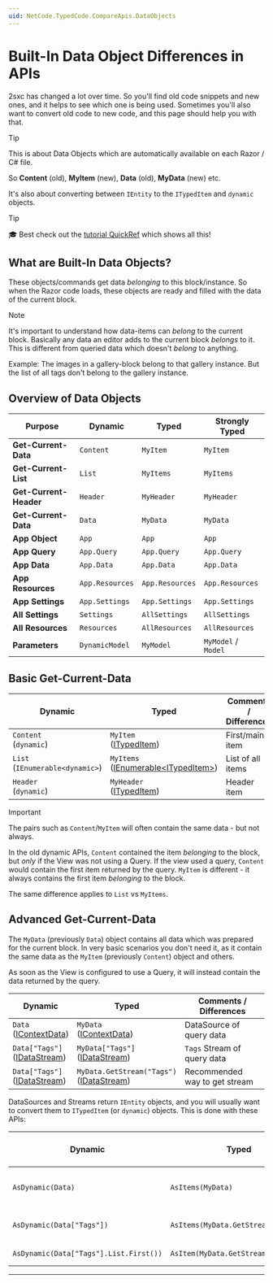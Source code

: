 ```yaml
---
uid: NetCode.TypedCode.CompareApis.DataObjects
---
```


# Built-In Data Object Differences in APIs

2sxc has changed a lot over time.
So you'll find old code snippets and new ones, and it helps to see which one is being used.
Sometimes you'll also want to convert old code to new code, and this page should help you with that.

> [!TIP]
> This is about Data Objects which are automatically available on each Razor / C# file.
>
> So **Content** (old), **MyItem** (new), **Data** (old), **MyData** (new) etc.
>
> It's also about converting between `IEntity` to the `ITypedItem` and `dynamic` objects.


> [!TIP]
> 🎓 Best check out the [tutorial QuickRef](https://go.2sxc.org/quickref) which shows all this!

## What are Built-In Data Objects?

These objects/commands get data _belonging_ to this block/instance.
So when the Razor code loads, these objects are ready and filled with the data of the current block.

> [!NOTE]
> It's important to understand how data-items can _belong_ to the current block.
> Basically any data an editor adds to the current block _belongs_ to it.
> This is different from queried data which doesn't _belong_ to anything.
>
> Example: The images in a gallery-block belong to that gallery instance.
> But the list of all tags don't belong to the gallery instance.

## Overview of Data Objects

| Purpose | Dynamic | Typed | Strongly Typed
| --- | --- | --- | ---
| **Get-Current-Data** | `Content` | `MyItem` | `MyItem`
| **Get-Current-List** | `List` | `MyItems` | `MyItems`
| **Get-Current-Header** | `Header` | `MyHeader` | `MyHeader`
| **Get-Current-Data** | `Data` | `MyData` | `MyData`
| **App Object** | `App` | `App` | `App`
| **App Query** | `App.Query` | `App.Query` | `App.Query`
| **App Data** | `App.Data` | `App.Data` | `App.Data`
| **App Resources** | `App.Resources` | `App.Resources` | `App.Resources`
| **App Settings** | `App.Settings` | `App.Settings` | `App.Settings`
| **All Settings** | `Settings` | `AllSettings` | `AllSettings`
| **All Resources** | `Resources` | `AllResources` | `AllResources`
| **Parameters** | `DynamicModel` | `MyModel` | `MyModel` / `Model`


## Basic Get-Current-Data

| Dynamic | Typed | Comments / Differences
| --- | --- | ---
| `Content` <br> (`dynamic`) | `MyItem` <br> ([ITypedItem]) | First/main item
| `List` <br> (`IEnumerable<dynamic>`) | `MyItems` <br> ([IEnumerable&lt;ITypedItem&gt;]) | List of all items
| `Header` <br> (`dynamic`) | `MyHeader` <br> ([ITypedItem]) | Header item

> [!IMPORTANT]
> The pairs such as `Content`/`MyItem` will often contain the same data - but not always.
>
> In the old dynamic APIs, `Content` contained the item _belonging_ to the block,
> but _only_ if the View was not using a Query.
> If the view used a query, `Content` would contain the first item returned by the query.
> `MyItem` is different - it always contains the first item _belonging_ to the block.
>
> The same difference applies to `List` vs `MyItems`.

## Advanced Get-Current-Data

The `MyData` (previously `Data`) object contains all data which was prepared for the current block.
In very basic scenarios you don't need it, as it contain the same data as the `MyItem` (previously `Content`) object and others.

As soon as the View is configured to use a Query, it will instead contain the data returned by the query.

| Dynamic | Typed | Comments / Differences
| --- | --- | ---
| `Data` <br> ([IContextData]) | `MyData` <br> ([IContextData]) | DataSource of query data
| `Data["Tags"]` <br> ([IDataStream]) | `MyData["Tags"]` <br> ([IDataStream]) | `Tags` Stream of query data
| `Data["Tags"]` <br> ([IDataStream]) | `MyData.GetStream("Tags")` <br> ([IDataStream]) | Recommended way to get stream

DataSources and Streams return `IEntity` objects, and you will usually want to convert them to `ITypedItem` (or `dynamic`) objects.
This is done with these APIs:

| Dynamic | Typed | Comments / Differences
| --- | --- | ---
| `AsDynamic(Data)` | `AsItems(MyData)` | Get list of items in `Default` stream
| `AsDynamic(Data["Tags"])` | `AsItems(MyData.GetStream("Tags"))` | Get list of items in `Tags` stream
| `AsDynamic(Data["Tags"].List.First())` | `AsItem(MyData.GetStream("Tags"))` | Get a single item



---


[ITypedItem]: xref:ToSic.Sxc.Data.ITypedItem "ITypedItem"
[IEnumerable&lt;ITypedItem&gt;]: xref:ToSic.Sxc.Data.ITypedItem "IEnumerable<ITypedItem>"
[IContextData]: xref:ToSic.Sxc.Context.ICmsContext
[IDataStream]: xref:ToSic.Eav.DataSource.IDataStream
